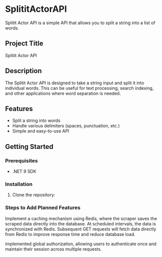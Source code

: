 # SplititActorAPI

Splitit Actor API is a simple API that allows you to split a string into a list of words.

## Project Title
Splitit Actor API

## Description
The Splitit Actor API is designed to take a string input and split it into individual
words. This can be useful for text processing, search indexing, and other applications
where word separation is needed.

## Features
- Split a string into words
- Handle various delimiters (spaces, punctuation, etc.)
- Simple and easy-to-use API

## Getting Started

### Prerequisites
- .NET 9 SDK

### Installation
1. Clone the repository:

### Steps to Add Planned Features
Implement a caching mechanism using Redis, where the scraper saves the
scraped data directly into the database. At scheduled intervals, the
data is synchronized with Redis. Subsequent
GET requests will fetch data directly from Redis to improve response
time and reduce database load.

 implemented global authorization, allowing users to authenticate once
 and maintain their session across multiple requests.
    